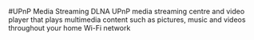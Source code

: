 #UPnP Media Streaming
DLNA UPnP media streaming centre and video player that plays multimedia content such as pictures, music and videos throughout your home Wi-Fi network